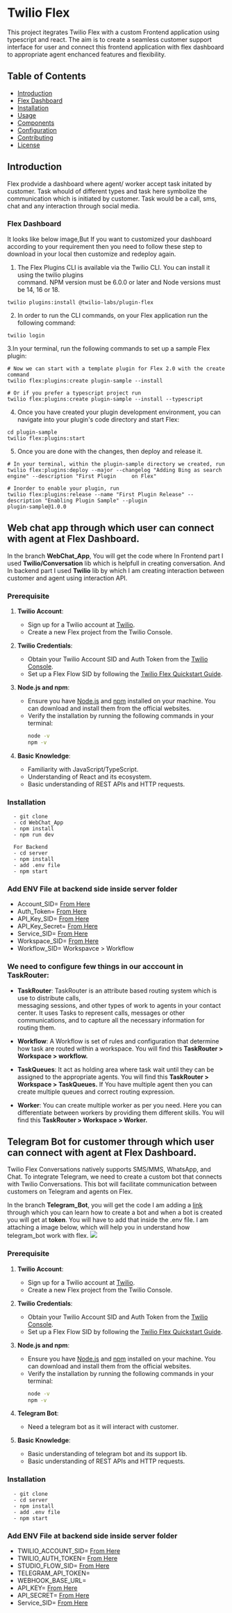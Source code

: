 # Twilio Flex 
This project itegrates Twilio Flex with a custom Frontend application using typescript and react. The aim is to create a seamless customer support interface for user and connect this frontend application with flex dashboard to appropriate agent enchanced features and flexibility.

## Table of Contents

- [Introduction](#introduction)
- [Flex Dashboard](#Flex_Dashboard )
- [Installation](#installation)
- [Usage](#usage)
- [Components](#components)
- [Configuration](#configuration)
- [Contributing](#contributing)
- [License](#license)

## Introduction
Flex prodvide a dashboard where agent/ worker accept task initated by customer. Task whould of different types and task here symbolize the communication which is initiated by customer. Task would be a call, sms, chat and any interaction through social media.

### Flex Dashboard 
  It looks like below image,But If you want to customized your dashboard according to your requirement then       you need to follow these step to download in your local then customize and redeploy again. 
 
  1. The Flex Plugins CLI is available via the Twilio CLI. You can install it using the twilio plugins     
     command. NPM version must be 6.0.0 or later and Node versions must be 14, 16 or 18.
     
    
    twilio plugins:install @twilio-labs/plugin-flex
    
    
  2. In order to run the CLI commands, on your Flex application run the following command:

    twilio login

  3.In your terminal, run the following commands to set up a sample Flex plugin:

    # Now we can start with a template plugin for Flex 2.0 with the create command
    twilio flex:plugins:create plugin-sample --install

    # Or if you prefer a typescript project run
    twilio flex:plugins:create plugin-sample --install --typescript

  4. Once you have created your plugin development environment, you can navigate into your plugin's code 
     directory and start Flex:
     
    cd plugin-sample
    twilio flex:plugins:start 
   
  5. Once you are done with the changes, then deploy and release it.

    # In your terminal, within the plugin-sample directory we created, run
    twilio flex:plugins:deploy --major --changelog "Adding Bing as search engine" --description "First Plugin     on Flex"

    # Inorder to enable your plugin, run
    twilio flex:plugins:release --name "First Plugin Release" --description "Enabling Plugin Sample" --plugin 
    plugin-sample@1.0.0

## Web chat app through which user can connect with agent at Flex Dashboard.
  In the branch <b>WebChat_App</b>, You will get the code where In Frontend part I used 
  <b>Twilio/Conversation</b> lib which is helpfull in creating conversation. And In backend part I used 
  <b>Twilio</b> lib by which I am creating interaction between customer and agent using interaction API. 

  ### Prerequisite
1. **Twilio Account**:
   - Sign up for a Twilio account at [Twilio](https://www.twilio.com/try-twilio).
   - Create a new Flex project from the Twilio Console.

2. **Twilio Credentials**:
   - Obtain your Twilio Account SID and Auth Token from the [Twilio Console](https://www.twilio.com/console).
   - Set up a Flex Flow SID by following the [Twilio Flex Quickstart Guide](https://www.twilio.com/docs/flex/quickstart/getting-started).

3. **Node.js and npm**:
   - Ensure you have [Node.js](https://nodejs.org/) and [npm](https://www.npmjs.com/) installed on your machine. You can download and install them from the official websites.
   - Verify the installation by running the following commands in your terminal:
     ```bash
     node -v
     npm -v
     ```

4. **Basic Knowledge**:
   - Familiarity with JavaScript/TypeScript.
   - Understanding of React and its ecosystem.
   - Basic understanding of REST APIs and HTTP requests.

  ### Installation 
      
      - git clone
      - cd WebChat_App
      - npm install
      - npm run dev
      
      For Backend 
      - cd server
      - npm install
      - add .env file 
      - npm start
      
### Add ENV File at backend side inside server folder

  - Account_SID= [From Here](https://www.twilio.com/console)
  - Auth_Token= [From Here](https://www.twilio.com/console)
  - API_Key_SID= [From Here](https://console.twilio.com/us1/account/keys-credentials/api-keys)
  - API_Key_Secret= [From Here](https://console.twilio.com/us1/account/keys-credentials/api-keys)
  - Service_SID= [From Here](https://console.twilio.com/us1/develop/conversations/manage/services?frameUrl=%2Fconsole%2Fconversations%2Fservices%3Fx-target-region%3Dus1)
  - Workspace_SID= [From Here](https://console.twilio.com/us1/develop/taskrouter/workspaces)
  - Workflow_SID= Workspavce > Workflow

### We need to configure few things in our acccount in TaskRouter:
  - <b>TaskRouter</b>: TaskRouter is an attribute based routing system which is use to distribute calls,   
      messaging sessions, and other types of work to agents in your contact center. It uses Tasks to 
      represent calls, messages or other communications, and to capture all the necessary information for   
      routing them.
    
 - <b>Workflow</b>: A Workflow is set of rules and configuration that determine how task are routed within a 
      workspace. You will find this <b>TaskRouter > Workspace > workflow.</b>
      
 - <b>TaskQueues</b>:  It act as holding area where task wait until they can be assigned to the appropriate 
      agents. You will find this <b>TaskRouter > Workspace > TaskQueues.</b>
      If You have multiple agent then you can create multiple queues and correct routing expression.
   
 - <b>Worker</b>: You can create multiple worker as per you need. Here you can differentiate between workers by providing them different skills. You will find this <b>TaskRouter > Workspace > Worker.</b>
  
## Telegram Bot for customer through which user can connect with agent at Flex Dashboard.
  Twilio Flex Conversations natively supports SMS/MMS, WhatsApp, and Chat. To integrate Telegram, we need to create a custom bot that connects with Twilio Conversations. 
  This bot will facilitate communication between customers on Telegram and agents on Flex.

  In the branch <b>Telegram_Bot</b>, you will get the code
  I am adding a [link](https://core.telegram.org/bots) through which you can learn how to create a bot and when a bot is created you will get at <b>token</b>. You will have to add that inside the .env file.
  I am attaching a image below, which will help you in understand how telegram_bot work with flex.
  <img src="https://www.twilio.com/content/dam/twilio-com/global/en/blog/legacy/2022/integrate-telegram-flex-conversations/9F0xIsJeRxJ8yrSAYwfx1n7iQcn6oWGdxNsVARyytbieIBTF1EyKCMtjqRuIWDm1YLDBi3FtenBsk1.png" /> 

### Prerequisite
    
1. **Twilio Account**:
   - Sign up for a Twilio account at [Twilio](https://www.twilio.com/try-twilio).
   - Create a new Flex project from the Twilio Console.

2. **Twilio Credentials**:
   - Obtain your Twilio Account SID and Auth Token from the [Twilio Console](https://www.twilio.com/console).
   - Set up a Flex Flow SID by following the [Twilio Flex Quickstart Guide](https://www.twilio.com/docs/flex/quickstart/getting-started).

3. **Node.js and npm**:
   - Ensure you have [Node.js](https://nodejs.org/) and [npm](https://www.npmjs.com/) installed on your machine. You can download and install them from the official websites.
   - Verify the installation by running the following commands in your terminal:
     ```bash
     node -v
     npm -v
     ```
4. **Telegram Bot**:
   - Need a telegram bot as it will interact with customer.

4. **Basic Knowledge**:
   - Basic understanding of telegram bot and its support lib.
   - Basic understanding of REST APIs and HTTP requests.

  ### Installation 
      
      - git clone
      - cd server
      - npm install
      - add .env file 
      - npm start
      
### Add ENV File at backend side inside server folder

  - TWILIO_ACCOUNT_SID= [From Here](https://www.twilio.com/console)
  - TWILIO_AUTH_TOKEN= [From Here](https://www.twilio.com/console)
  - STUDIO_FLOW_SID= [From Here](https://console.twilio.com/us1/develop/studio/flows?frameUrl=/console/studio/flows)
  - TELEGRAM_API_TOKEN= 
  - WEBHOOK_BASE_URL=
  - API_KEY= [From Here](https://console.twilio.com/us1/account/keys-credentials/api-keys)
  - API_SECRET= [From Here](https://console.twilio.com/us1/account/keys-credentials/api-keys)
  - Service_SID= [From Here](https://console.twilio.com/us1/develop/conversations/manage/services?frameUrl=%2Fconsole%2Fconversations%2Fservices%3Fx-target-region%3Dus1)

